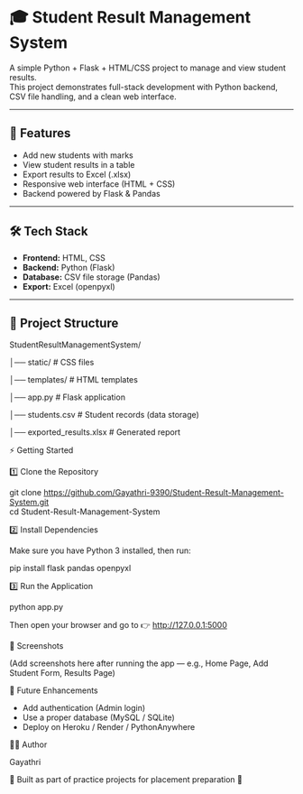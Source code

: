 # 🎓 Student Result Management System  

A simple Python + Flask + HTML/CSS project to manage and view student results.  
This project demonstrates full-stack development with Python backend, CSV file handling, and a clean web interface.  

---

## 🚀 Features  
- Add new students with marks  
- View student results in a table  
- Export results to Excel (.xlsx)  
- Responsive web interface (HTML + CSS)  
- Backend powered by Flask & Pandas  

---

## 🛠 Tech Stack  
- **Frontend:** HTML, CSS  
- **Backend:** Python (Flask)  
- **Database:** CSV file storage (Pandas)  
- **Export:** Excel (openpyxl)  

---

## 📂 Project Structure  

StudentResultManagementSystem/

│── static/ # CSS files

│── templates/ # HTML templates

│── app.py # Flask application

│── students.csv # Student records (data storage)

│── exported_results.xlsx # Generated report


⚡ Getting Started  

1️⃣ Clone the Repository  

git clone https://github.com/Gayathri-9390/Student-Result-Management-System.git  
cd Student-Result-Management-System  

2️⃣ Install Dependencies  

Make sure you have Python 3 installed, then run:  

pip install flask pandas openpyxl  

3️⃣ Run the Application  

python app.py  

Then open your browser and go to 👉 http://127.0.0.1:5000  

📸 Screenshots  

(Add screenshots here after running the app — e.g., Home Page, Add Student Form, Results Page)  

📌 Future Enhancements  

- Add authentication (Admin login)  
- Use a proper database (MySQL / SQLite)  
- Deploy on Heroku / Render / PythonAnywhere  

👩‍💻 Author  

Gayathri  

📌 Built as part of practice projects for placement preparation 🚀  

